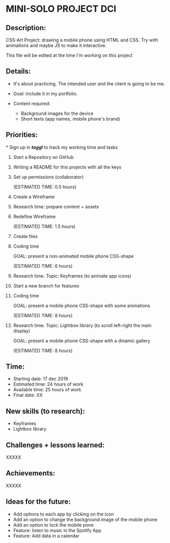 # MINI-SOLO PROJECT DCI

## Description:

CSS-Art Project: drawing a mobile phone using HTML and CSS. Try with animations and maybe JS to make it interactive.

This file will be edited at the time I'm working on this project

## Details:

- It's about practicing. The intended user and the client is going to be me. 
- Goal: include it in my portfolio.
- Content required: 
    
    - Background images for the device
    - Short texts (app names, mobile phone's brand)

## Priorities:

\* Sign up in ***toggl*** to track my working time and tasks

1. Start a Repository on GitHub
2. Writing a README for this projects with all the keys
3. Set up permissions (collaborator)

    (ESTIMATED TIME: 0.5 hours)

4. Create a Wireframe
5. Research time: prepare content + assets
6. Redefine Wireframe

    (ESTIMATED TIME: 1.5 hours)

7. Create files
8. Coding time

    GOAL: present a non-animated mobile phone CSS-shape

    (ESTIMATED TIME: 6 hours)

9. Research time. Topic: Keyframes (to animate app icons)
10. Start a new branch for features
11. Coding time

    GOAL: present a mobile phone CSS-shape with some animations

    (ESTIMATED TIME: 8 hours)

12. Research time. Topic: Lightbox library (to scroll left-right the main display)

    GOAL: present a mobile phone CSS-shape with a dinamic gallery

    (ESTIMATED TIME: 8 hours)

## Time:

- Starting date: 17 dec 2019
- Estimated time: 24 hours of work
- Available time: 25 hours of work
- Final date: XX

## New skills (to research):

- Keyframes
- Lightbox library

## Challenges + lessons learned:

XXXXX

## Achievements: 

XXXXX

## Ideas for the future:

- Add options to each app by clicking on the icon
- Add an option to change the background image of the mobile phone
- Add an option to lock the mobile pone
- Feature: listen to music in the Spotify App
- Feature: Add data in a calendar